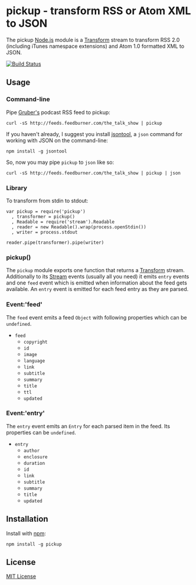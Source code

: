 # pickup - transform RSS or Atom XML to JSON 

The pickup [Node.js](http://nodejs.org/) module is a [Transform](http://nodejs.org/api/stream.html#stream_class_stream_transform) stream to transform RSS 2.0 (including iTunes namespace extensions) and Atom 1.0 formatted XML to JSON.

[![Build Status](https://secure.travis-ci.org/michaelnisi/pickup.png)](http://travis-ci.org/michaelnisi/pickup)

## Usage

### Command-line

Pipe [Gruber's](http://daringfireball.net/) podcast RSS feed to pickup:

    curl -sS http://feeds.feedburner.com/the_talk_show | pickup

If you haven't already, I suggest you install [jsontool](https://github.com/trentm/json), a `json` command for working with JSON on the command-line:

    npm install -g jsontool

So, now you may pipe `pickup` to `json` like so:

    curl -sS http://feeds.feedburner.com/the_talk_show | pickup | json

### Library

To transform from stdin to stdout:

    var pickup = require('pickup')
      , transformer = pickup()
      , Readable = require('stream').Readable
      , reader = new Readable().wrap(process.openStdin())
      , writer = process.stdout

    reader.pipe(transformer).pipe(writer)

### pickup()

The `pickup` module exports one function that returns a [Transform](http://nodejs.org/api/stream.html#stream_class_stream_transform) stream. Additionally to its [Stream](http://nodejs.org/api/stream.html) events (usually all you need) it emits `entry` events and one `feed` event which is emitted when information about the feed gets available. An `entry` event is emitted for each feed entry as they are parsed.

### Event:'feed'

The `feed` event emits a feed `Object` with following properties which can be `undefined`.

- `feed`
    - `copyright`
    - `id`
    - `image`
    - `language`
    - `link`
    - `subtitle`
    - `summary` 
    - `title`
    - `ttl`
    - `updated`

### Event:'entry'

The `entry` event emits an `Entry` for each parsed item in the feed. Its properties can be `undefined`.

- `entry`
    - `author`
    - `enclosure`
    - `duration`
    - `id`
    - `link`
    - `subtitle`
    - `summary`
    - `title`
    - `updated`

## Installation

Install with [npm](https://npmjs.org):

    npm install -g pickup

## License

[MIT License](https://raw.github.com/michaelnisi/pickup/master/LICENSE)
